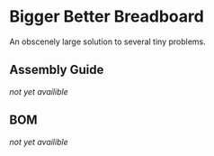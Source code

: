 Bigger Better Breadboard 
================================
An obscenely large solution to several tiny problems.

Assembly Guide
--------
_not yet availible_

BOM
-------
_not yet availible_

